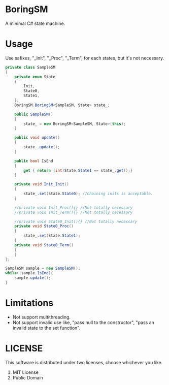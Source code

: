 # BoringSM
A minimal C# state machine.

# Usage

Use safixes, "_Init", "_Proc", "_Term", for each states, but it's not necessary.

```csharp
private class SampleSM
{
    private enum State
    {
        Init,
        State0,
        State1,
    };
    BoringSM.BoringSM<SampleSM, State> state_;

    public SampleSM()
    {
        state_ = new BoringSM<SampleSM, State>(this);
    }

    public void update()
    {
        state_.update();
    }

    public bool IsEnd
    {
        get { return (int)State.State1 == state_.get();}
    }

    private void Init_Init()
    {
        state_.set(State.State0); //Chaining inits is acceptable.
    }

    //private void Init_Proc(){} //Not totally necessary
    //private void Init_Term(){} //Not totally necessary

    //private void State0_Init(){} //Not totally necessary
    private void State0_Proc()
    {
        state_.set(State.State1);
    }
    private void State0_Term()
    {
    }
};

SampleSM sample = new SampleSM();
while(!sample.IsEnd){
    sample.update();
}
```

# Limitations

- Not support multithreading.
- Not support invalid use like, "pass null to the constructor", "pass an invalid state to the set function".

# LICENSE
This software is distributed under two licenses, choose whichever you like.

1. MIT License
2. Public Domain

